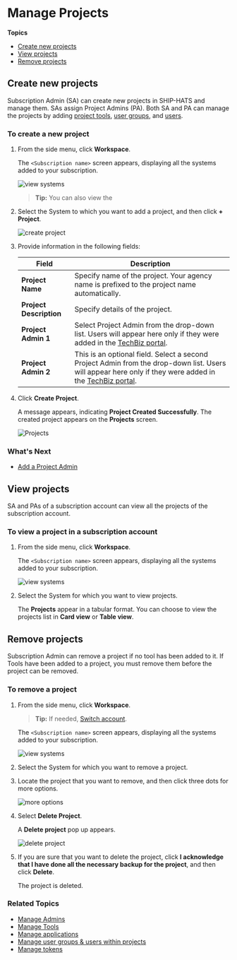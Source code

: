 # Manage Projects

**Topics**
- [Create new projects](#create-new-projects)
- [View projects](#view-projects)
- [Remove projects](#remove-projects)

## Create new projects

Subscription Admin (SA) can create new projects in SHIP-HATS and manage them. SAs assign Project Admins (PA). Both SA and PA can manage the projects by adding [project tools](manage-tools), [user groups](manage-user-groups), and [users](manage-users).

### To create a new project

1. From the side menu, click **Workspace**.
    
    The `<Subscription name>` screen appears, displaying all the systems added to your subscription.

    ![view systems](./images/view-systems.png)

    > **Tip:** You can also view the 
1. Select the System to which you want to add a project, and then click **+ Project**.  

    ![create project](./images/create-new-project.png)

1. Provide information in the following fields:

    |Field|Description|
    |---|---|
    |**Project Name**| Specify name of the project. Your agency name is prefixed to the project name automatically. 
    |**Project Description**| Specify details of the project. 
    |**Project Admin 1**| Select Project Admin from the drop-down list. Users will appear here only if they were added in the [TechBiz portal](https://portal.techbiz.suite.gov.sg/).<!--If you want to invite new users, click **Invite here**. If *First Name* and *Last Name* were not provided when creating a new user account, email address will appear in the drop-down list.-->
    |**Project Admin 2**| This is an optional field. Select a second Project Admin from the drop-down list. Users will appear here only if they were added in the [TechBiz portal](https://portal.techbiz.suite.gov.sg/).<!--If *First Name* and *Last Name* were not provided when creating a new user account, email address will appear in the drop-down list.--> 

1. Click **Create Project**.  
    
    A message appears, indicating **Project Created Successfully**. The created project appears on the **Projects** screen.

    ![Projects](./images/projects-all.png)
    
<!--with **Subscribed Tools** and **Not Subscribed Tools** sections based on your subscription.-->

<!--SA or PA can add/create tools and additional PAs.--> 
    
<!--
>> **Note:** The number of PAs each project is entitled to is based on the [subscription tier](https://www.developer.tech.gov.sg/products/categories/devops/ship-hats/subscription) quota for which the agency has subscribed.
-->

<!--
|**System**|Select the system from the drop-down list. This is the same system that you added in [TechBiz](https://docs.developer.tech.gov.sg/docs/techbiz-documentation/). You can view your systems in the **Systems** tab. If you want to manage/add System, you must connect to the [TechBiz portal](https://portal.techbiz.suite.gov.sg/).|

-->


### What's Next 
- [Add a Project Admin](manage-admins)


## View projects

SA and PAs of a subscription account can view all the projects of the subscription account.

### To view a project in a subscription account

1. From the side menu, click **Workspace**.
    
    The `<Subscription name>` screen appears, displaying all the systems added to your subscription.

    ![view systems](./images/view-systems.png)

1. Select the System for which you want to view projects. 

    The **Projects** appear in a tabular format. You can choose to view the projects list in **Card view** or **Table view**.

<!--1. Click **Manage** to view tools that are currently added to the project.-->

## Remove projects

Subscription Admin can remove a project if no tool has been added to it. If Tools have been added to a project, you must remove them before the project can be removed.

### To remove a project

1. From the side menu, click **Workspace**.

    > **Tip:** If needed, [Switch account](manage-account).

    The `<Subscription name>` screen appears, displaying all the systems added to your subscription.

    ![view systems](./images/view-systems.png)

1. Select the System for which you want to remove a project. 

1. Locate the project that you want to remove, and then click three dots for more options.

    ![more options](./images/projects.png)

1. Select **Delete Project**.   

    A **Delete project** pop up appears. 

    ![delete project](./images/delete-project.png ':size=80%')

1. If you are sure that you want to delete the project, click **I acknowledge that I have done all the necessary backup for the project**, and then click **Delete**.

    The project is deleted.

### Related Topics
- [Manage Admins](manage-admins)
- [Manage Tools](manage-tools)
- [Manage applications](manage-applications)
- [Manage user groups & users within projects](manage-user-groups-and-users)
- [Manage tokens](manage-tokens) 

<!--The **Projects** screen appears, displaying all the previously added projects. ![all projects](./images/view-projects.png)-->
